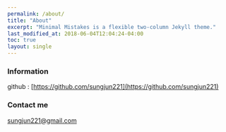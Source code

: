 ```yaml
---
permalink: /about/
title: "About"
excerpt: "Minimal Mistakes is a flexible two-column Jekyll theme."
last_modified_at: 2018-06-04T12:04:24-04:00
toc: true
layout: single
---
```


### Information

github : [https://github.com/sungjun221](https://github.com/sungjun221)


### Contact me

[sungjun221@gmail.com](mailto:sungjun221@gmail.com)